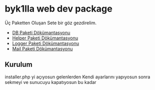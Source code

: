 
# byk1lla web dev package

Üç Paketten Oluşan Sete bir göz gezdirelim.

- [DB Paketi Dökümantasyonu](/packages/Db/Readme.md)
- [Helper Paketi Dökümantasyonu](/packages/Helper/Readme.md)
- [Logger Paketi Dökümantasyonu](/packages/Logger/Readme.md)
- [Mail Paketi Dökümantasyonu](/packages/Mail/Readme.md)

## Kurulum
  installer.php yi açıyosun gelenlerden Kendi ayarlarını yapıyosun sonra sekmeyi ve sunucuyu kapatıyosun bu kadar
